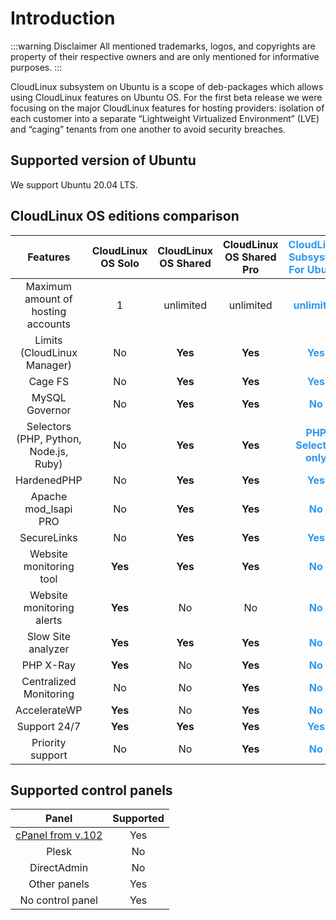 # Introduction

:::warning Disclaimer
All mentioned trademarks, logos, and copyrights are property of their respective owners and are only mentioned for informative purposes.
:::

CloudLinux subsystem on Ubuntu is a scope of deb-packages which allows using CloudLinux features on Ubuntu OS.
For the first beta release we were focusing on the major CloudLinux features for hosting providers: isolation of each customer into a separate “Lightweight Virtualized Environment” (LVE) and “caging” tenants from one another to avoid security breaches.

## Supported version of Ubuntu

We support Ubuntu 20.04 LTS.

## CloudLinux OS editions comparison

|**Features**|**CloudLinux OS Solo**|**CloudLinux OS Shared**|**CloudLinux OS Shared Pro**|**<font color="#2c98f0">CloudLinux Subsystem For Ubuntu</font>**|
|:-:|:-:|:-:|:-:|:-:|
|Maximum amount of hosting accounts|1|unlimited|unlimited|**<font color="#2c98f0">unlimited</font>**|
|Limits (CloudLinux Manager)|No|**Yes**|**Yes**|**<font color="#2c98f0">Yes</font>**|
|Cage FS|No|**Yes**|**Yes**|**<font color="#2c98f0">Yes</font>**|
|MySQL Governor|No|**Yes**|**Yes**|**<font color="#2c98f0">No</font>**|
|Selectors (PHP, Python, Node.js, Ruby)|No|**Yes**|**Yes**|**<font color="#2c98f0">PHP Selector only</font>**|
|HardenedPHP|No|**Yes**|**Yes**|**<font color="#2c98f0">Yes</font>**|
|Apache mod_lsapi PRO|No|**Yes**|**Yes**|**<font color="#2c98f0">No</font>**|
|SecureLinks|No|**Yes**|**Yes**|**<font color="#2c98f0">Yes</font>**|
|Website monitoring tool|**Yes**|**Yes**|**Yes**|**<font color="#2c98f0">No</font>**|
|Website monitoring alerts|**Yes**|No|No|**<font color="#2c98f0">No</font>**|
|Slow Site analyzer|**Yes**|**Yes**|**Yes**|**<font color="#2c98f0">No</font>**|
|PHP X-Ray|**Yes**|No|**Yes**|**<font color="#2c98f0">No</font>**|
|Centralized Monitoring|No|No|**Yes**|**<font color="#2c98f0">No</font>**|
|AccelerateWP|**Yes**|No|**Yes**|**<font color="#2c98f0">No</font>**|
|Support 24/7|**Yes**|**Yes**|**Yes**|**<font color="#2c98f0">Yes</font>**|
|Priority support|No|No|**Yes**|**<font color="#2c98f0">No</font>**|

## Supported control panels

| **Panel** | **Supported** |
|:-:|:-:|
|[cPanel from v.102](https://blog.cpanel.com/ubuntu-lts-and-full-cpanel-support/) | Yes |
|Plesk| No |
|DirectAdmin| No |
|Other panels| Yes |
|No control panel| Yes |